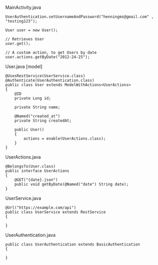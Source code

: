 MainActivity.java

	UserAuthentication.setUsernameAndPassword("henningms@gmail.com"	, "testing123");
		
	User user = new User();
		
	// Retrieves User
	user.get();
		
	// A custom action, to get Users by date
	user.actions.getByDate("2012-24-25");

User.java [model]

	@UsesRestService(UserService.class)
	@Authenticate(UserAuthentication.class)
	public class User extends ModelWithActions<UserActions>
	{
		@ID
		private Long id;
		
		private String name;
		
		@Named("created_at")
		private String createdAt;
		
		public User()
		{
			actions = enable(UserActions.class);
		}
	}

UserActions.java

	@BelongsTo(User.class)
	public interface UserActions
	{
		@GET("{date}.json")
		public void getByDate(@Named("date") String date);
	}

UserService.java

	@Url("https://example.com/api")
	public class UserService extends RestService
	{
		
	}


UserAuthentication.java

	public class UserAuthentication extends BasicAuthentication
	{
		
	}